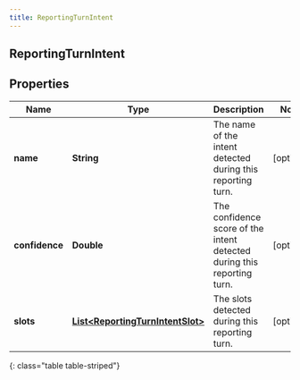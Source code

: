 ```yaml
---
title: ReportingTurnIntent
---
```


## ReportingTurnIntent

## Properties

| Name           | Type                                                                                       | Description                                                             | Notes      |
| -------------- | ------------------------------------------------------------------------------------------ | ----------------------------------------------------------------------- | ---------- |
| **name**       | <!----><!---->**String**<!---->                                                            | The name of the intent detected during this reporting turn.             | [optional] |
| **confidence** | <!----><!---->**Double**<!---->                                                            | The confidence score of the intent detected during this reporting turn. | [optional] |
| **slots**      | <!----><!---->[**List&lt;ReportingTurnIntentSlot&gt;**](ReportingTurnIntentSlot.md)<!----> | The slots detected during this reporting turn.                          | [optional] |

{: class="table table-striped"}
